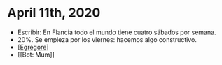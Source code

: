 # April 11th, 2020
- Escribir: En Flancia todo el mundo tiene cuatro sábados por semana.
- 20%. Se empieza por los viernes: hacemos algo constructivo.
- [[Egregore]]
- [[Bot: Mum]]

[//begin]: # "Autogenerated link references for markdown compatibility"
[Egregore]: ../egregore.md "Egregore"
[//end]: # "Autogenerated link references"